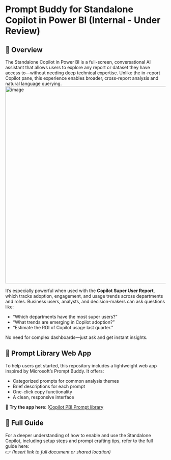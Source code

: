 # Prompt Buddy for Standalone Copilot in Power BI (Internal - Under Review)

## 📘 Overview

The Standalone Copilot in Power BI is a full-screen, conversational AI assistant that allows users to explore any report or dataset they have access to—without needing deep technical expertise. Unlike the in-report Copilot pane, this experience enables broader, cross-report analysis and natural language querying.
<img width="1205" height="0620" alt="image" src="https://github.com/user-attachments/assets/45110f0d-2e9d-4d2b-8344-316f690c2991" />


It’s especially powerful when used with the **Copilot Super User Report**, which tracks adoption, engagement, and usage trends across departments and roles. Business users, analysts, and decision-makers can ask questions like:

- “Which departments have the most super users?”
- “What trends are emerging in Copilot adoption?”
- “Estimate the ROI of Copilot usage last quarter.”

No need for complex dashboards—just ask and get instant insights.

## 🧠 Prompt Library Web App

To help users get started, this repository includes a lightweight web app inspired by Microsoft’s Prompt Buddy. It offers:

- Categorized prompts for common analysis themes
- Brief descriptions for each prompt
- One-click copy functionality
- A clean, responsive interface

🔗 **Try the app here**: [[Copilot PBI Prompt library](https://fepilot.github.io/Copilot-PBI-Prompt_buddy/)

## 📄 Full Guide

For a deeper understanding of how to enable and use the Standalone Copilot, including setup steps and prompt crafting tips, refer to the full guide here:  
👉 *(Insert link to full document or shared location)*

